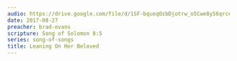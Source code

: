 ```yaml
---
audio: https://drive.google.com/file/d/1SF-bquoqOzbDjotrw_o5Cwe8y56qrceC/view
date: 2017-08-27
preacher: brad-evans
scripture: Song of Solomon 8:5
series: song-of-songs
title: Leaning On Her Beloved
---
```

